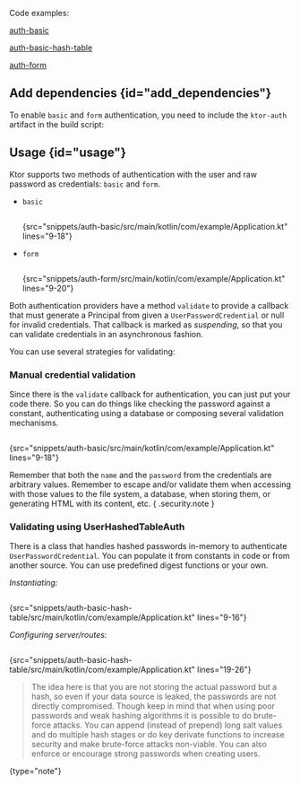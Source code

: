 [//]: # (title: Basic and form)

<include src="lib.md" include-id="outdated_warning"/>

<microformat>
<p>Code examples:</p>
<p><a href="https://github.com/ktorio/ktor-documentation/tree/main/codeSnippets/snippets/auth-basic">auth-basic</a></p>
<p><a href="https://github.com/ktorio/ktor-documentation/tree/main/codeSnippets/snippets/auth-basic-hash-table">auth-basic-hash-table</a></p>
<p><a href="https://github.com/ktorio/ktor-documentation/tree/main/codeSnippets/snippets/auth-form">auth-form</a></p>
</microformat>

## Add dependencies {id="add_dependencies"}
To enable `basic` and `form` authentication, you need to include the `ktor-auth` artifact in the build script:
<var name="artifact_name" value="ktor-auth"/>
<include src="lib.md" include-id="add_ktor_artifact"/>

## Usage {id="usage"}

Ktor supports two methods of authentication with the user and raw password as credentials:
`basic` and `form`.

* `basic`
   ```kotlin
   ```
   {src="snippets/auth-basic/src/main/kotlin/com/example/Application.kt" lines="9-18"}

* `form`
   ```kotlin
   ```
  {src="snippets/auth-form/src/main/kotlin/com/example/Application.kt" lines="9-20"}


Both authentication providers have a method `validate` to provide a callback that must generate a Principal from given a `UserPasswordCredential`
or null for invalid credentials. That callback is marked as *suspending*, so that you can validate credentials in an asynchronous fashion.

You can use several strategies for validating:

### Manual credential validation

Since there is the `validate` callback for authentication, you can just put your code there.
So you can do things like checking the password against a constant, authenticating using a database
or composing several validation mechanisms.

```kotlin
```
{src="snippets/auth-basic/src/main/kotlin/com/example/Application.kt" lines="9-18"}

Remember that both the `name` and the `password` from the credentials are arbitrary values.
Remember to escape and/or validate them when accessing with those values to the file system, a database,
when storing them, or generating HTML with its content, etc.
{ .security.note }

### Validating using UserHashedTableAuth

There is a class that handles hashed passwords in-memory to authenticate `UserPasswordCredential`.
You can populate it from constants in code or from another source. You can use predefined digest functions
or your own.

*Instantiating:*

```kotlin
```
{src="snippets/auth-basic-hash-table/src/main/kotlin/com/example/Application.kt" lines="9-16"}


*Configuring server/routes:*

```kotlin
```
{src="snippets/auth-basic-hash-table/src/main/kotlin/com/example/Application.kt" lines="19-26"}

>The idea here is that you are not storing the actual password but a hash, so even if your data source is leaked,
>the passwords are not directly compromised. Though keep in mind that when using poor passwords and weak hashing algorithms
>it is possible to do brute-force attacks. You can append (instead of prepend) long salt values and do multiple hash
>stages or do key derivate functions to increase security and make brute-force attacks non-viable.
>You can also enforce or encourage strong passwords when creating users.
>
{type="note"}